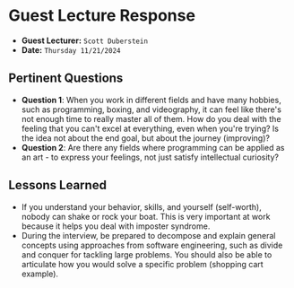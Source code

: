 # Guest Lecture Response
* **Guest Lecturer:** `Scott Duberstein`
* **Date:** `Thursday 11/21/2024`

## Pertinent Questions
* **Question 1**:  When you work in different fields and have many hobbies, such as programming, boxing, and videography, it can feel like there's not enough time to really master all of them. How do you deal with the feeling that you can't excel at everything, even when you're trying? Is the idea not about the end goal, but about the journey (improving)?
* **Question 2**: Are there any fields where programming can be applied as an art - to express your feelings, not just satisfy intellectual curiosity?

## Lessons Learned
* If you understand your behavior, skills, and yourself (self-worth), nobody can shake or rock your boat. This is very important at work because it helps you deal with imposter syndrome.
* During the interview, be prepared to decompose and explain general concepts using approaches from software engineering, such as divide and conquer for tackling large problems. You should also be able to articulate how you would solve a specific problem (shopping cart example).
